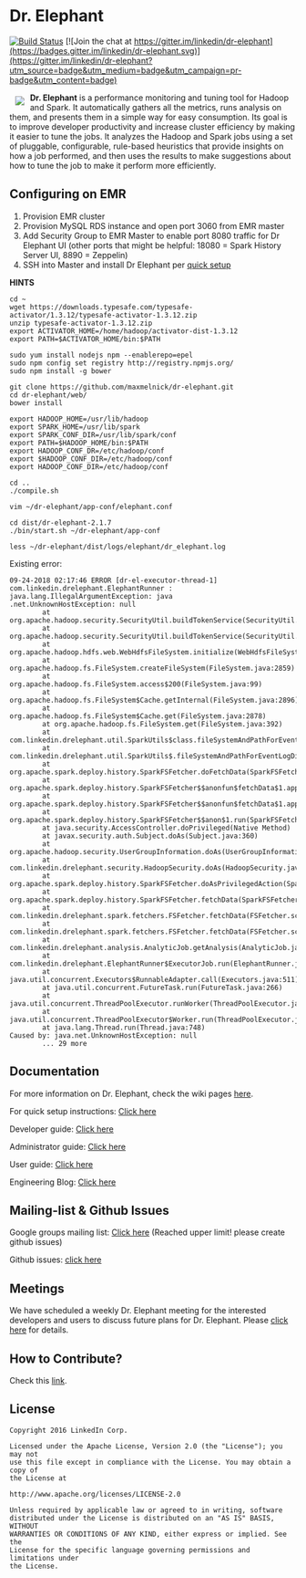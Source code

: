 # Dr. Elephant

[![Build Status](https://api.travis-ci.org/linkedin/dr-elephant.svg)](https://travis-ci.org/linkedin/dr-elephant/)
[![Join the chat at https://gitter.im/linkedin/dr-elephant](https://badges.gitter.im/linkedin/dr-elephant.svg)](https://gitter.im/linkedin/dr-elephant?utm_source=badge&utm_medium=badge&utm_campaign=pr-badge&utm_content=badge)

<a href=""><img src="images/wiki/dr-elephant-logo-150x150.png" align="left" hspace="10" vspace="6"></a>

**Dr. Elephant** is a performance monitoring and tuning tool for Hadoop and Spark. It automatically gathers all the metrics, runs analysis on them, and presents them in a simple way for easy consumption. Its goal is to improve developer productivity and increase cluster efficiency by making it easier to tune the jobs. It analyzes the Hadoop and Spark jobs using a set of pluggable, configurable, rule-based heuristics that provide insights on how a job performed, and then uses the results to make suggestions about how to tune the job to make it perform more efficiently.

## Configuring on EMR

1. Provision EMR cluster
2. Provision MySQL RDS instance and open port 3060 from EMR master
3. Add Security Group to EMR Master to enable port 8080 traffic for Dr Elephant UI (other ports that might be helpful: 18080 = Spark History Server UI, 8890 = Zeppelin)
4. SSH into Master and install Dr Elephant per [quick setup](https://github.com/linkedin/dr-elephant/wiki/Quick-Setup-Instructions-(Must-Read))

**HINTS**

```
cd ~
wget https://downloads.typesafe.com/typesafe-activator/1.3.12/typesafe-activator-1.3.12.zip
unzip typesafe-activator-1.3.12.zip
export ACTIVATOR_HOME=/home/hadoop/activator-dist-1.3.12
export PATH=$ACTIVATOR_HOME/bin:$PATH

sudo yum install nodejs npm --enablerepo=epel
sudo npm config set registry http://registry.npmjs.org/
sudo npm install -g bower

git clone https://github.com/maxmelnick/dr-elephant.git
cd dr-elephant/web/
bower install

export HADOOP_HOME=/usr/lib/hadoop
export SPARK_HOME=/usr/lib/spark
export SPARK_CONF_DIR=/usr/lib/spark/conf
export PATH=$HADOOP_HOME/bin:$PATH
export HADOOP_CONF_DR=/etc/hadoop/conf
export $HADOOP_CONF_DIR=/etc/hadoop/conf
export HADOOP_CONF_DIR=/etc/hadoop/conf

cd ..
./compile.sh

vim ~/dr-elephant/app-conf/elephant.conf

cd dist/dr-elephant-2.1.7
./bin/start.sh ~/dr-elephant/app-conf

less ~/dr-elephant/dist/logs/elephant/dr_elephant.log
```

Existing error:
```
09-24-2018 02:17:46 ERROR [dr-el-executor-thread-1] com.linkedin.drelephant.ElephantRunner : java.lang.IllegalArgumentException: java
.net.UnknownHostException: null
        at org.apache.hadoop.security.SecurityUtil.buildTokenService(SecurityUtil.java:418)
        at org.apache.hadoop.security.SecurityUtil.buildTokenService(SecurityUtil.java:435)
        at org.apache.hadoop.hdfs.web.WebHdfsFileSystem.initialize(WebHdfsFileSystem.java:239)
        at org.apache.hadoop.fs.FileSystem.createFileSystem(FileSystem.java:2859)
        at org.apache.hadoop.fs.FileSystem.access$200(FileSystem.java:99)
        at org.apache.hadoop.fs.FileSystem$Cache.getInternal(FileSystem.java:2896)
        at org.apache.hadoop.fs.FileSystem$Cache.get(FileSystem.java:2878)
        at org.apache.hadoop.fs.FileSystem.get(FileSystem.java:392)
        at com.linkedin.drelephant.util.SparkUtils$class.fileSystemAndPathForEventLogDir(SparkUtils.scala:70)
        at com.linkedin.drelephant.util.SparkUtils$.fileSystemAndPathForEventLogDir(SparkUtils.scala:312)
        at org.apache.spark.deploy.history.SparkFSFetcher.doFetchData(SparkFSFetcher.scala:84)
        at org.apache.spark.deploy.history.SparkFSFetcher$$anonfun$fetchData$1.apply(SparkFSFetcher.scala:74)
        at org.apache.spark.deploy.history.SparkFSFetcher$$anonfun$fetchData$1.apply(SparkFSFetcher.scala:74)
        at org.apache.spark.deploy.history.SparkFSFetcher$$anon$1.run(SparkFSFetcher.scala:78)
        at java.security.AccessController.doPrivileged(Native Method)
        at javax.security.auth.Subject.doAs(Subject.java:360)
        at org.apache.hadoop.security.UserGroupInformation.doAs(UserGroupInformation.java:1820)
        at com.linkedin.drelephant.security.HadoopSecurity.doAs(HadoopSecurity.java:109)
        at org.apache.spark.deploy.history.SparkFSFetcher.doAsPrivilegedAction(SparkFSFetcher.scala:78)
        at org.apache.spark.deploy.history.SparkFSFetcher.fetchData(SparkFSFetcher.scala:74)
        at com.linkedin.drelephant.spark.fetchers.FSFetcher.fetchData(FSFetcher.scala:34)
        at com.linkedin.drelephant.spark.fetchers.FSFetcher.fetchData(FSFetcher.scala:29)
        at com.linkedin.drelephant.analysis.AnalyticJob.getAnalysis(AnalyticJob.java:247)
        at com.linkedin.drelephant.ElephantRunner$ExecutorJob.run(ElephantRunner.java:175)
        at java.util.concurrent.Executors$RunnableAdapter.call(Executors.java:511)
        at java.util.concurrent.FutureTask.run(FutureTask.java:266)
        at java.util.concurrent.ThreadPoolExecutor.runWorker(ThreadPoolExecutor.java:1149)
        at java.util.concurrent.ThreadPoolExecutor$Worker.run(ThreadPoolExecutor.java:624)
        at java.lang.Thread.run(Thread.java:748)
Caused by: java.net.UnknownHostException: null
        ... 29 more

```

## Documentation

For more information on Dr. Elephant, check the wiki pages [here](https://github.com/linkedin/dr-elephant/wiki).

For quick setup instructions: [Click here](https://github.com/linkedin/dr-elephant/wiki/Quick-Setup-Instructions-(Must-Read))

Developer guide: [Click here](https://github.com/linkedin/dr-elephant/wiki/Developer-Guide)

Administrator guide: [Click here](https://github.com/linkedin/dr-elephant/wiki/Administrator-Guide)

User guide: [Click here](https://github.com/linkedin/dr-elephant/wiki/User-Guide)

Engineering Blog: [Click here](https://engineering.linkedin.com/blog/2016/04/dr-elephant-open-source-self-serve-performance-tuning-hadoop-spark)

## Mailing-list & Github Issues

Google groups mailing list: [Click here](https://groups.google.com/forum/#!forum/dr-elephant-users) (Reached upper limit! please create github issues)

Github issues: [click here](https://github.com/linkedin/dr-elephant/issues)

## Meetings

We have scheduled a weekly Dr. Elephant meeting for the interested developers and users to discuss future plans for Dr. Elephant. Please [click here](https://github.com/linkedin/dr-elephant/issues/209) for details.

## How to Contribute?

Check this [link](https://github.com/linkedin/dr-elephant/wiki/How-to-Contribute%3F).

## License

    Copyright 2016 LinkedIn Corp.

    Licensed under the Apache License, Version 2.0 (the "License"); you may not
    use this file except in compliance with the License. You may obtain a copy of
    the License at

    http://www.apache.org/licenses/LICENSE-2.0

    Unless required by applicable law or agreed to in writing, software
    distributed under the License is distributed on an "AS IS" BASIS, WITHOUT
    WARRANTIES OR CONDITIONS OF ANY KIND, either express or implied. See the
    License for the specific language governing permissions and limitations under
    the License.
